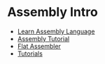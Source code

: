 # Assembly Intro

- [Learn Assembly Language](https://asmtutor.com/)
- [Assembly Tutorial](http://assemblytutorial.wikidot.com/)
- [Flat Assembler](http://flatassembler.net/)
- [Tutorials](https://github.com/DGivney/assemblytutorials)
